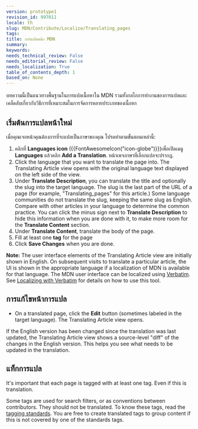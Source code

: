 ```yaml
---
version: prototype1
revision_id: 997011
locale: th
slug: MDN/Contribute/Localize/Translating_pages
tags: 
title: การแปลหน้า MDN
summary: 
keywords: 
needs_technical_review: False
needs_editorial_review: False
needs_localization: True
table_of_contents_depth: 1
based_on: None
---
```

<p><span style="font-size:14px; line-height:1.5">บทความนี้เป็นแนวทางพื้นฐานในการแปลเนื้อหาใน MDN รวมทั้งกลไกการทำงานของการแปลและเคล็ดลับเกี่ยวกับวิธีการที่เหมาะสมในการจัดการหลายประเภทของเนื้อหา</span></p>

<h2 id="เริ่มต้นการแปลหน้าใหม่"><span class="short_text" id="result_box" lang="th" tabindex="-1"><span class="hps">เริ่มต้น</span><span>การแปล</span><span>หน้าใหม่</span></span></h2>

<p><span id="result_box" lang="th" tabindex="-1"><span class="hps">เมื่อ</span><span>คุณเจอ</span><span>หน้า</span><span>คุณต้องการ</span><span>ที่จะแปล</span><span>เป็นภาษาของคุณ</span><span> โปรดทำตามขั้นตอน</span><span>เหล่านี้:</span></span></p>

<ol>
 <li>คลิกที่ <strong>Languages icon</strong> ({{FontAwesomeIcon("icon-globe")}})เพื่อเปิดเมนู <strong>Languages</strong> แล้วคลิก <strong>Add a Translation</strong>. หน้าเพจภาษาที่เลือกแปลจะปรากฎ.</li>
 <li>Click the language that you want to translate the page into. The Translating Article view opens with the original language text displayed on the left side of the view.</li>
 <li>Under <strong>Translate Description</strong>, you can translate the title and optionally the slug into the target language. The slug is the last part of the URL of a page (for example, "Translating_pages" for this article.) Some language communities do not translate the slug, keeping the same slug as English. Compare with other articles in your language to determine the common practice. You can click the minus sign next to <strong>Translate Description</strong> to hide this information when you are done with it, to make more room for the <strong>Translate Content</strong> section.</li>
 <li>Under <strong>Translate Content</strong>, translate the body of the page.</li>
 <li>Fill at least one <strong>tag</strong> for the page</li>
 <li>Click <strong>Save Changes</strong> when you are done.</li>
</ol>

<div class="note"><strong>Note:</strong> The user interface elements of the Translating Article view are initially shown in English. On subsequent visits to translate a particular article, the UI is shown in the appropriate language if a localization of MDN is available for that language. The MDN user interface can be localized using <a href="https://localize.mozilla.org/projects/mdn/" title="https://localize.mozilla.org/projects/mdn/">Verbatim</a>. See <a href="/en-US/docs/Mozilla/Localization/Localizing_with_Verbatim" title="/en-US/docs/Mozilla/Localization/Localizing_with_Verbatim">Localizing with Verbatim</a> for details on how to use this tool.</div>

<h2 id="การแก้ไขหน้าการแปล"><span class="short_text" id="result_box" lang="th" tabindex="-1"><span class="hps">การแก้ไข</span><span>หน้า</span></span><span class="short_text" lang="th" tabindex="-1"><span>การแปล</span></span></h2>

<ul>
 <li>On a translated page, click the <strong>Edit</strong> button (sometimes labeled in the target language). The Translating Article view opens.</li>
</ul>

<p>If the English version has been changed since the translation was last updated, the Translating Article view shows a source-level "diff" of the changes in the English version. This helps you see what needs to be updated in the translation.</p>

<h2 id="แท็กการแปล">แท็กการแปล</h2>

<p>It's important that each page is tagged with at least one tag. Even if this is translation.</p>

<p>Some tags are used for search filters, or as conventions between contributors. They should not be translated. To know these tags, read the <a href="/en-US/docs/Project:MDN/Contributing/Tagging_standards">tagging standards</a>. You are free to create translated tags to group content if this is not covered by one of the standards tags.</p>


